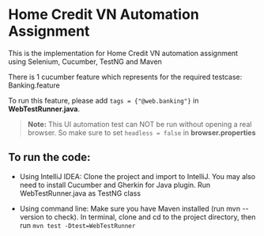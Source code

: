 # Home Credit VN Automation Assignment

This is the implementation for Home Credit VN automation assignment using Selenium, Cucumber, TestNG and Maven

There is 1 cucumber feature which represents for the required testcase: Banking.feature

To run this feature, please add `tags = {"@web.banking"}` in **WebTestRunner.java**.

> **Note:** This UI automation test can NOT be run without opening a real browser. So make sure to set `headless = false` in **browser.properties**

## To run the code:
- Using IntelliJ IDEA: Clone the project and import to IntelliJ. You may also need to install Cucumber and Gherkin for Java plugin. Run WebTestRunner.java as TestNG class

- Using command line: Make sure you have Maven installed (run mvn --version to check). In terminal, clone and cd to the project directory, then run `mvn test -Dtest=WebTestRunner`
